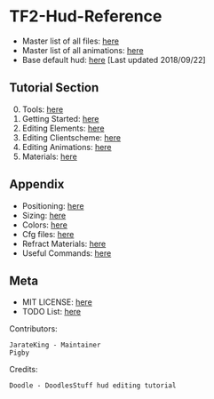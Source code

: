 # TF2-Hud-Reference

* Master list of all files: [here](/2-LISTS/Filelist.md)
* Master list of all animations: [here](/2-LISTS/Animlist.md)
* Base default hud: [here](reference) [Last updated 2018/09/22]

## Tutorial Section

0. Tools: [here](/0-TUTORIAL/0-Tools.md)
1. Getting Started: [here](/0-TUTORIAL/1-Getting-Started.md)
2. Editing Elements: [here](/0-TUTORIAL/2-Editing-Elements.md)
3. Editing Clientscheme: [here](/0-TUTORIAL/3-Editing-Clientscheme.md)
4. Editing Animations: [here](/0-TUTORIAL/4-Editing-Animations.md)
5. Materials: [here](/0-TUTORIAL/5-Materials.md)

## Appendix

* Positioning: [here](/1-APPENDIX/Positioning.md)
* Sizing: [here](/1-APPENDIX/Sizing.md)
* Colors: [here](/1-APPENDIX/Colors.md)
* Cfg files: [here](/1-APPENDIX/Cfg.md)
* Refract Materials: [here](/1-APPENDIX/Refracts.md)
* Useful Commands: [here](/1-APPENDIX/UsefulCommands.md)

## Meta

* MIT LICENSE: [here](LICENSE.md)
* TODO List: [here](TODO.md)

Contributors:
```
JarateKing - Maintainer
Pigby
```

Credits:
```
Doodle - DoodlesStuff hud editing tutorial
```